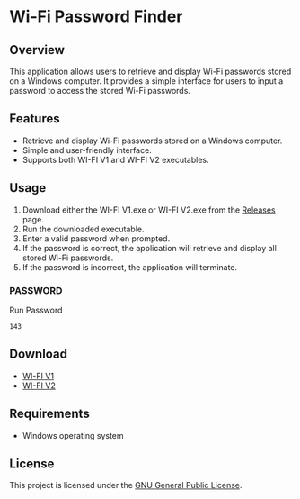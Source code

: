 # Wi-Fi Password Finder

## Overview
This application allows users to retrieve and display Wi-Fi passwords stored on a Windows computer. It provides a simple interface for users to input a password to access the stored Wi-Fi passwords.

## Features
- Retrieve and display Wi-Fi passwords stored on a Windows computer.
- Simple and user-friendly interface.
- Supports both WI-FI V1 and WI-FI V2 executables.

## Usage
1. Download either the WI-FI V1.exe or WI-FI V2.exe from the [Releases](https://github.com/kamrullab/WiFi-Password-Finder/releases) page.
2. Run the downloaded executable.
3. Enter a valid password when prompted.
4. If the password is correct, the application will retrieve and display all stored Wi-Fi passwords.
5. If the password is incorrect, the application will terminate.
### PASSWORD

Run Password

```
143
```

## Download
- [WI-FI V1](https://raw.githubusercontent.com/kamrullab/WiFi-Password-Finder/main/WI-FI%20V1.exe)
- [WI-FI V2](https://raw.githubusercontent.com/kamrullab/WiFi-Password-Finder/main/WI-FI%20V2.exe)

## Requirements
- Windows operating system

## License
This project is licensed under the [GNU General Public License](LICENSE).

